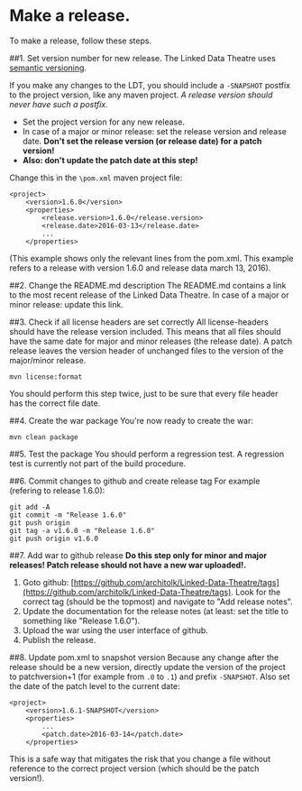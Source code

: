 # Make a release.
To make a release, follow these steps.

##1. Set version number for new release.
The Linked Data Theatre uses [semantic versioning](http://semver.org).

If you make any changes to the LDT, you should include a `-SNAPSHOT` postfix to the project version, like any maven project. *A release version should never have such a postfix.*

- Set the project version for any new release.
- In case of a major or minor release: set the release version and release date. **Don't set the release version (or release date) for a patch version!**
- **Also: don't update the patch date at this step!**

Change this in the `\pom.xml` maven project file:

	<project>
		<version>1.6.0</version>
		<properties>
			<release.version>1.6.0</release.version>
			<release.date>2016-03-13</release.date>
			...
		</properties>

(This example shows only the relevant lines from the pom.xml. This example refers to a release with version 1.6.0 and release data march 13, 2016).

##2. Change the README.md description
The README.md contains a link to the most recent release of the Linked Data Theatre. In case of a major or minor release: update this link.

##3. Check if all license headers are set correctly
All license-headers should have the release version included. This means that all files should have the same date for major and minor releases (the release date). A patch release leaves the version header of unchanged files to the version of the major/minor release.

	mvn license:format

You should perform this step twice, just to be sure that every file header has the correct file date.

##4. Create the war package
You're now ready to create the war:

	mvn clean package

##5. Test the package
You should perform a regression test. A regression test is currently not part of the build procedure. 

##6. Commit changes to github and create release tag
For example (refering to release 1.6.0):

	git add -A
	git commit -m "Release 1.6.0"
	git push origin
	git tag -a v1.6.0 -m "Release 1.6.0"
	git push origin v1.6.0

##7. Add war to github release
**Do this step only for minor and major releases! Patch release should not have a new war uploaded!.**

1. Goto github: [https://github.com/architolk/Linked-Data-Theatre/tags](https://github.com/architolk/Linked-Data-Theatre/tags). Look for the correct tag (should be the topmost) and navigate to "Add release notes".
2. Update the documentation for the release notes (at least: set the title to something like "Release 1.6.0").
3. Upload the war using the user interface of github. 
4. Publish the release.

##8. Update pom.xml to snapshot version
Because any change after the release should be a new version, directly update the version of the project to patchversion+1 (for example from `.0` to `.1`) and prefix `-SNAPSHOT`. Also set the date of the patch level to the current date:

	<project>
		<version>1.6.1-SNAPSHOT</version>
		<properties>
			...
			<patch.date>2016-03-14</patch.date>
		</properties>

This is a safe way that mitigates the risk that you change a file without reference to the correct project version (which should be the patch version!). 